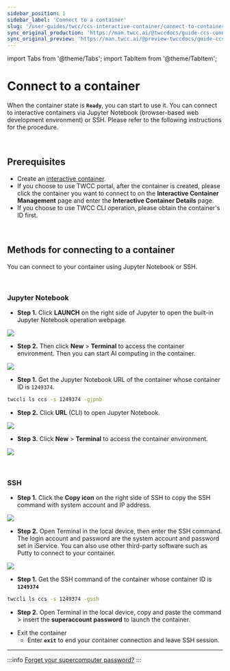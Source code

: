 ```yaml
---
sidebar_position: 1
sidebar_label: 'Connect to a container'
slug: '/user-guides/twcc/ccs-interactive-container/connect-to-container'
sync_original_production: 'https://man.twcc.ai/@twccdocs/guide-ccs-connect-zh' 
sync_original_preview: 'https://man.twcc.ai/@preview-twccdocs/guide-ccs-connect-zh' 
---
```


import Tabs from '@theme/Tabs';
import TabItem from '@theme/TabItem';

# Connect to a container

When the container state is **`Ready`**, you can start to use it. You can connect to interactive containers via Jupyter Notebook (browser-based web development environment) or SSH. Please refer to the following instructions for the procedure.

<br/>

## Prerequisites
- Create an [interactive container](/user-guides/twcc/ccs-interactive-container/containers/create/create-container.md).
- If you choose to use TWCC portal, after the container is created, please click the container you want to connect to on the **Interactive Container Management** page and enter the **Interactive Container Details** page.
- If you choose to use TWCC CLI operation, please obtain the container's ID first.

<br/>

## Methods for connecting to a container

You can connect to your container using Jupyter Notebook or SSH.

<br/>

### Jupyter Notebook

<Tabs>
<TabItem value="TWCC Portal" label="TWCC Portal">

- **Step 1.** Click **LAUNCH** on the right side of Jupyter to open the built-in Jupyter Notebook operation webpage.


![](https://cos.twcc.ai/SYS-MANUAL/uploads/upload_a61c058a0a3db394855196861227bf63.png)


- **Step 2.** Then click **New** > **Terminal**  to access the container environment. Then you can start AI computing in the container.

![](https://cos.twcc.ai/SYS-MANUAL/uploads/upload_4d710c1fb912cf901ebfae96d73c06d2.png)

</TabItem>
<TabItem value="TWCC CLI" label="TWCC CLI">

- **Step 1.** Get the Jupyter Notebook URL of the container whose container ID is `1249374`.

```bash
twccli ls ccs -s 1249374 -gjpnb
```

- **Step 2.** Click **URL** (CLI) to open Jupyter Notebook.

![](https://cos.twcc.ai/SYS-MANUAL/uploads/upload_619c5fad19ccb469b5368895935ae48b.png)


- **Step 3.** Click **New** > **Terminal** to access the container environment.

![](https://cos.twcc.ai/SYS-MANUAL/uploads/upload_4d710c1fb912cf901ebfae96d73c06d2.png)

</TabItem>
</Tabs>

<br/>

### SSH

<Tabs>
<TabItem value="TWCC Portal" label="TWCC Portal">

- **Step 1.** Click the **Copy icon** on the right side of SSH to copy the SSH command with system account and IP address.

![](https://cos.twcc.ai/SYS-MANUAL/uploads/upload_a64c20b74d97d7a2fdc4c2d2d2f05e2e.png)


- **Step 2.** Open Terminal in the local device, then enter the SSH command. The login account and password are the system account and password set in iService. You can also use other third-party software such as Putty to connect to your container.

![](https://cos.twcc.ai/SYS-MANUAL/uploads/upload_178bd3a081c3e9af4de944d2130d1b7f.png)

</TabItem>
<TabItem value="TWCC CLI" label="TWCC CLI">

- **Step 1.** Get the SSH command of the container whose container ID is **`1249374`**

```bash
twccli ls ccs -s 1249374 -gssh
```
- **Step 2.** Open Terminal in the local device, copy and paste the command > insert the **superaccount password** to launch the container.

</TabItem>
</Tabs>

- Exit the container
    - Enter **`exit`** to end your container connection and leave SSH session.

---

:::info
[<ins>Forget your supercomputer password?</ins>](/user-guides/tws-member-center/manage-member-accounts/system-account-password-otp.md)
:::